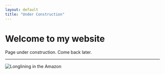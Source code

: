 ```yaml
---
layout: default
title: "Under Construction"
---
```


# Welcome to my website

Page under construction. Come back later.

----------------------

![Longlining in the Amazon](/longline.jpg)





